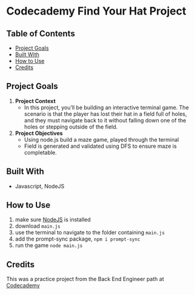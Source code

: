# Codecademy Find Your Hat Project

## Table of Contents
* [Project Goals](#project-goals)
* [Built With](#built-with)
* [How to Use](#how-to-use)
* [Credits](#credits)

## Project Goals
1. **Project Context**
    * In this project, you’ll be building an interactive terminal game. The scenario is that the player has lost their hat in a field full of holes, and they must navigate back to it without falling down one of the holes or stepping outside of the field.
2. **Project Objectives**
    * Using node.js build a maze game, played through the terminal
	* Field is generated and validated using DFS to ensure maze is completable.

## Built With
* Javascript, NodeJS

## How to Use
1. make sure [NodeJS](https://nodejs.org/en/download/package-manager) is installed
2. download `main.js`
3. use the terminal to navigate to the folder containing `main.js`
4. add the prompt-sync package, `npm i prompt-sync`
5. run the game `node main.js`

## Credits
This was a practice project from the Back End Engineer path at [Codecademy](https://www.codecademy.com)